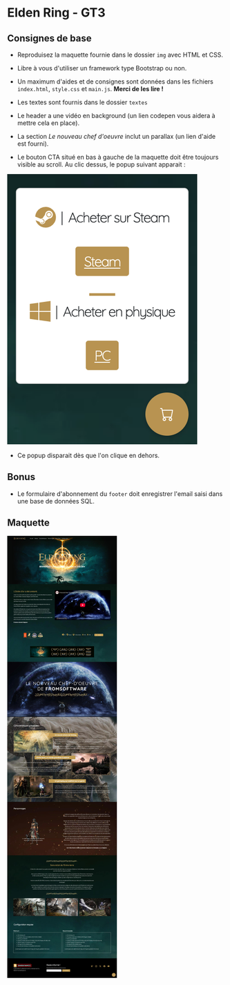 # Elden Ring - GT3

## Consignes de base

- Reproduisez la maquette fournie dans le dossier `img` avec HTML et CSS.

- Libre à vous d'utiliser un framework type Bootstrap ou non.

- Un maximum d'aides et de consignes sont données dans les fichiers `index.html`, `style.css` et `main.js`. **Merci de les lire !**

- Les textes sont fournis dans le dossier `textes`

- Le header a une vidéo en background (un lien codepen vous aidera à mettre cela en place).

- La section *Le nouveau chef d'oeuvre* inclut un parallax (un lien d'aide est fourni).

- Le bouton CTA situé en bas à gauche de la maquette doit être toujours visible au scroll. Au clic dessus, le popup suivant apparait :

![Popup](img/bouton-cta.png)

- Ce popup disparait dès que l'on clique en dehors.

## Bonus

- Le formulaire d'abonnement du `footer` doit enregistrer l'email saisi dans une base de données SQL.

## Maquette

![Maquette](img/maquette-finale-elden-ring.jpg)
